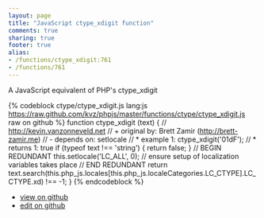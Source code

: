 ```yaml
---
layout: page
title: "JavaScript ctype_xdigit function"
comments: true
sharing: true
footer: true
alias:
- /functions/ctype_xdigit:761
- /functions/761
---
```

A JavaScript equivalent of PHP's ctype_xdigit

{% codeblock ctype/ctype_xdigit.js lang:js https://raw.github.com/kvz/phpjs/master/functions/ctype/ctype_xdigit.js raw on github %}
function ctype_xdigit (text) {
    // http://kevin.vanzonneveld.net
    // +   original by: Brett Zamir (http://brett-zamir.me)
    // -    depends on: setlocale
    // *     example 1: ctype_xdigit('01dF');
    // *     returns 1: true
    if (typeof text !== 'string') {
        return false;
    }
    // BEGIN REDUNDANT
    this.setlocale('LC_ALL', 0); // ensure setup of localization variables takes place
    // END REDUNDANT
    return text.search(this.php_js.locales[this.php_js.localeCategories.LC_CTYPE].LC_CTYPE.xd) !== -1;
}
{% endcodeblock %}

 - [view on github](https://github.com/kvz/phpjs/blob/master/functions/ctype/ctype_xdigit.js)
 - [edit on github](https://github.com/kvz/phpjs/edit/master/functions/ctype/ctype_xdigit.js)
